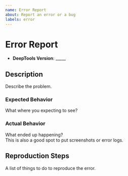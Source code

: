 ```yaml
---
name: Error Report
about: Report an error or a bug
labels: error
---
```


# Error Report #

* **DeepTools Version**: _____

## Description ##

Describe the problem.

### Expected Behavior ###

What where you expecting to see?

### Actual Behavior ###

What ended up happening?  
This is also a good spot to put screenshots or error logs.

## Reproduction Steps ##

A list of things to do to reproduce the error.
